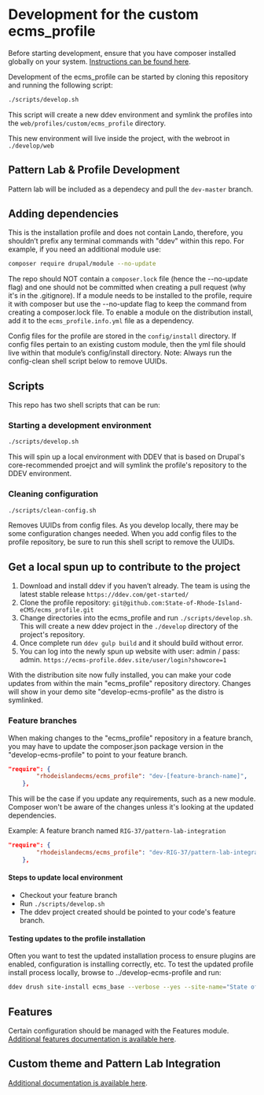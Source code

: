# Development for the custom ecms_profile

Before starting development, ensure that you have composer installed globally
on your system. [Instructions can be found here](https://getcomposer.org/doc/00-intro.md#installation-linux-unix-macos).

Development of the ecms_profile can be started by cloning this repository and
running the following script:
```bash
./scripts/develop.sh
```

This script will create a new ddev environment and symlink the profiles into
the `web/profiles/custom/ecms_profile` directory.

This new environment will live inside the project, with the webroot in
`./develop/web`

## Pattern Lab & Profile Development
Pattern lab will be included as a dependecy and pull the `dev-master` branch.

## Adding dependencies
This is the installation profile and does not contain Lando, therefore, you
shouldn’t prefix any terminal commands with "ddev" within this repo.
For example, if you need an additional module use:
```bash
composer require drupal/module --no-update
```

The repo should NOT contain a `composer.lock` file (hence the --no-update flag)
and one should not be committed when creating a pull request
(why it's in the .gitignore). If a module needs to be installed to the profile,
require it with composer but use the --no-update flag to keep the command
from creating a composer.lock file.
To enable a module on the distribution install, add it to the
`ecms_profile.info.yml` file as a dependency.

Config files for the profile are stored in the `config/install` directory.
If config files pertain to an existing custom module, then the yml file
should live within that module’s config/install directory.
Note: Always run the config-clean shell script below to remove UUIDs.

## Scripts
This repo has two shell scripts that can be run:

### Starting a development environment
```bash
./scripts/develop.sh
```
This will spin up a local environment with DDEV that is based on
Drupal's core-recommended proejct and will symlink the profile's
repository to the DDEV environment.

### Cleaning configuration
```bash
./scripts/clean-config.sh
```
Removes UUIDs from config files.
As you develop locally, there may be some configuration changes needed.
When you add config files to the profile repository, be sure to run this
shell script to remove the UUIDs.

## Get a local spun up to contribute to the project
1. Download and install ddev if you haven’t already.
   The team is using the latest stable release `https://ddev.com/get-started/`
2. Clone the profile repository:
   `git@github.com:State-of-Rhode-Island-eCMS/ecms_profile.git`
3. Change directories into the ecms_profile and run `./scripts/develop.sh`.
   This will create a new ddev project in the `./develop` directory of the
   project's repository.
4. Once complete run `ddev gulp build` and it should build without error.
5. You can log into the newly spun up website with user: admin / pass: admin.
   `https://ecms-profile.ddev.site/user/login?showcore=1`

With the distribution site now fully installed, you can make your code updates
from within the main "ecms_profile" repository directory.
Changes will show in your demo site "develop-ecms-profile"
as the distro is symlinked.

### Feature branches
When making changes to the "ecms_profile" repository in a feature branch, you may
have to update the composer.json package version in the "develop-ecms-profile" to
point to your feature branch.

```json
"require": {
        "rhodeislandecms/ecms_profile": "dev-[feature-branch-name]",
    },
```

This will be the case if you update any requirements, such as a new module. Composer
won't be aware of the changes unless it's looking at the updated dependencies.

Example: A feature branch named `RIG-37/pattern-lab-integration`

```json
"require": {
        "rhodeislandecms/ecms_profile": "dev-RIG-37/pattern-lab-integration",
    },
```

#### Steps to update local environment
 * Checkout your feature branch
 * Run `./scripts/develop.sh`
 * The ddev project created should be pointed to your code's feature branch.

#### Testing updates to the profile installation
Often you want to test the updated installation process to ensure plugins are enabled,
configuration is installing correctly, etc.
To test the updated profile install process locally, browse to ../develop-ecms-profile and run:
```bash
ddev drush site-install ecms_base --verbose --yes --site-name="State of Rhode Island Distribution" --account-name=admin --account-pass=admin;
```

## Features
Certain configuration should be managed with the Features module.
[Additional features documentation is available here](./features.md).

## Custom theme and Pattern Lab Integration
[Additional documentation is available here](./theming.md).
